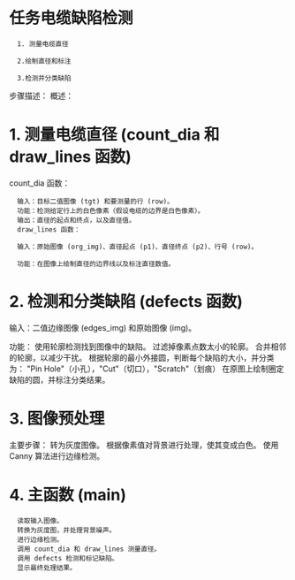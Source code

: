 # 任务电缆缺陷检测

      1. 测量电缆直径

      2.绘制直径和标注

      3.检测并分类缺陷

步骤描述：
概述：

# 1. 测量电缆直径 (count_dia 和 draw_lines 函数)
count_dia 函数：

      输入：目标二值图像 (tgt) 和要测量的行 (row)。
      功能：检测给定行上的白色像素（假设电缆的边界是白色像素）。
      输出：直径的起点和终点，以及直径值。
      draw_lines 函数：

      输入：原始图像 (org_img)、直径起点 (p1)、直径终点 (p2)、行号 (row)。
      
      功能：在图像上绘制直径的边界线以及标注直径数值。

# 2. 检测和分类缺陷 (defects 函数)

输入：二值边缘图像 (edges_img) 和原始图像 (img)。

功能：
    使用轮廓检测找到图像中的缺陷。
    过滤掉像素点数太小的轮廓。
    合并相邻的轮廓，以减少干扰。
    根据轮廓的最小外接圆，判断每个缺陷的大小，并分类为：
    "Pin Hole"（小孔），"Cut"（切口），"Scratch"（划痕）
     在原图上绘制圈定缺陷的圆，并标注分类结果。

# 3. 图像预处理
主要步骤：
        转为灰度图像。
        根据像素值对背景进行处理，使其变成白色。
        使用 Canny 算法进行边缘检测。
# 4. 主函数 (main)

      读取输入图像。
      转换为灰度图，并处理背景噪声。
      进行边缘检测。
      调用 count_dia 和 draw_lines 测量直径。
      调用 defects 检测和标记缺陷。
      显示最终处理结果。
